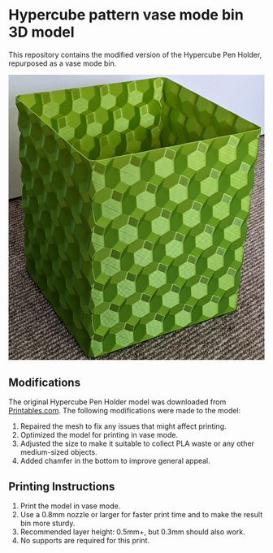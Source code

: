 Hypercube pattern vase mode bin 3D model
==

This repository contains the modified version of the Hypercube Pen Holder, repurposed as a vase mode bin.

![Hypercube Waste Bin](./images/hypercube-bin.jpg)

## Modifications

The original Hypercube Pen Holder model was downloaded from [Printables.com](https://www.printables.com/model/312576-hypercube-pen-holder). 
The following modifications were made to the model:

1. Repaired the mesh to fix any issues that might affect printing.
2. Optimized the model for printing in vase mode.
3. Adjusted the size to make it suitable to collect PLA waste or any other medium-sized objects.
4. Added chamfer in the bottom to improve general appeal.

## Printing Instructions

1. Print the model in vase mode.
2. Use a 0.8mm nozzle or larger for faster print time and to make the result bin more sturdy.
3. Recommended layer height: 0.5mm+, but 0.3mm should also work.
4. No supports are required for this print.
